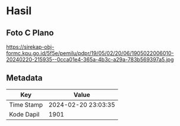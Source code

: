 # Hasil

## Foto C Plano

https://sirekap-obj-formc.kpu.go.id/5f5e/pemilu/pdpr/19/05/02/20/06/1905022006010-20240220-215935--0cca01e4-365a-4b3c-a29a-783b569397a5.jpg


## Metadata

| Key        | Value               |
| ---------- | ------------------- |
| Time Stamp | 2024-02-20 23:03:35 |
| Kode Dapil | 1901                |




